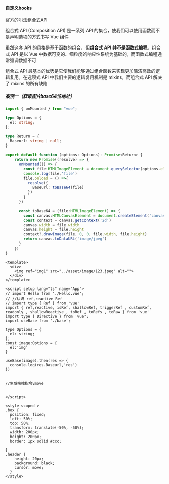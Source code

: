 #### 自定义hooks

官方的叫法组合式API

组合式 API (Composition API) 是一系列 API 的集合，使我们可以使用函数而不是声明选项的方式书写 Vue 组件

虽然这套 API 的风格是基于函数的组合，但**组合式 API 并不是函数式编程**。组合式 API 是以 Vue 中数据可变的、细粒度的响应性系统为基础的，而函数式编程通常强调数据不可

组合式 API 最基本的优势是它使我们能够通过组合函数来实现更加简洁高效的逻辑复用。在选项式 API 中我们主要的逻辑复用机制是 mixins，而组合式 API 解决了 mixins 的所有缺陷

##### 案例一（获取图片base64位地址）

```ts
import { onMounted } from "vue";

type Options = {
  el: string;
};

type Return = {
  Baseurl: string | null;
}

export default function (options: Options): Promise<Return> {
    return new Promise((resolve) => {
      onMounted(() => {
        const file:HTMLImageElement = document.querySelector(options.el) as HTMLImageElement
        console.log(file,'file')
        file.onload = () =>{
          resolve({
            Baseurl: toBase64(file)
          })
        }
      })

      const toBase64 = (file:HTMLImageElement) => {
        const canvas:HTMLCanvasElement = document.createElement('canvas')
        const context = canvas.getContext('2d')
        canvas.width = file.width
        canvas.height = file.height
        context?.drawImage(file, 0, 0, file.width, file.height)
        return canvas.toDataURL('image/jpeg')
      }
    })
}
```

```vue
<template>
  <div>
    <img ref="img1" src="../asset/image/123.jpeg" alt="">
  </div>
</template>

<script setup lang="ts" name="App">
// import Hello from './Hello.vue';
// //认识 ref,reactive Ref
// import type { Ref } from 'vue'
import { ref,reactive, isRef, shallowRef, triggerRef , customRef, readonly , shallowReactive , toRef , toRefs , toRaw } from 'vue' 
import type { Directive } from 'vue';
import useBase from './base';

type Options = {
  el: string;
};
const image:Options = {
  el:'img'
}

useBase(image).then(res => {
  console.log(res.Baseurl,'res')
})


//生成拖拽指令vmove


</script>

<style scoped >
.box {
  position: fixed;
  left: 50%;
  top: 50%;
  transform: translate(-50%, -50%);
  width: 200px;
  height: 200px;
  border: 1px solid #ccc;
  
}
.header {
    height: 20px;
    background: black;
    cursor: move;
  }
</style>
```


